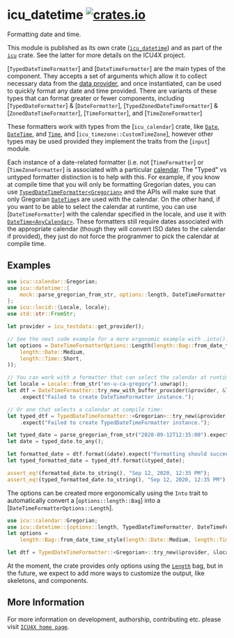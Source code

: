 # icu_datetime [![crates.io](https://img.shields.io/crates/v/icu_datetime)](https://crates.io/crates/icu_datetime)

Formatting date and time.

This module is published as its own crate ([`icu_datetime`](https://docs.rs/icu_datetime/latest/icu_datetime/))
and as part of the [`icu`](https://docs.rs/icu/latest/icu/) crate. See the latter for more details on the ICU4X project.

[`TypedDateTimeFormatter`] and [`DateTimeFormatter`] are the main types of the component. They accepts a set of arguments which
allow it to collect necessary data from the [data provider], and once instantiated, can be
used to quickly format any date and time provided. There are variants of these types that can format greater or fewer components,
including [`TypedDateFormatter`] & [`DateFormatter`], [`TypedZonedDateTimeFormatter`] & [`ZonedDateTimeFormatter`], [`TimeFormatter`],
and [`TimeZoneFormatter`]

These formatters work with types from the [`icu_calendar`] crate, like [`Date`], [`DateTime`], and [`Time`],
and [`icu_timezone::CustomTimeZone`], however other types may be used provided they implement the traits from the [`input`] module.

Each instance of a date-related formatter (i.e. not [`TimeFormatter`] or [`TimeZoneFormatter`]
is associated with a particular [calendar](icu_calendar::Calendar).
The "Typed" vs untyped formatter distinction is to help with this. For example, if you know at compile time that you
will only be formatting Gregorian dates, you can use [`TypedDateTimeFormatter<Gregorian>`](TypedDateTimeFormatter) and the
APIs will make sure that only Gregorian [`DateTime`]s are used with the calendar. On the other hand, if you want to be able to select
the calendar at runtime, you can use [`DateTimeFormatter`] with the calendar specified in the locale, and use it with
[`DateTime`](icu_calendar::DateTime)[`<AnyCalendar>`](icu_calendar::AnyCalendar). These formatters still require dates associated
with the appropriate calendar (though they will convert ISO dates to the calendar if provided), they just do not force the
programmer to pick the calendar at compile time.


## Examples

```rust
use icu::calendar::Gregorian;
use icu::datetime::{
    mock::parse_gregorian_from_str, options::length, DateTimeFormatter, TypedDateTimeFormatter, DateTimeFormatterOptions,
};
use icu::locid::{Locale, locale};
use std::str::FromStr;

let provider = icu_testdata::get_provider();

// See the next code example for a more ergonomic example with .into().
let options = DateTimeFormatterOptions::Length(length::Bag::from_date_time_style(
    length::Date::Medium,
    length::Time::Short,
));

// You can work with a formatter that can select the calendar at runtime:
let locale = Locale::from_str("en-u-ca-gregory").unwrap();
let dtf = DateTimeFormatter::try_new_with_buffer_provider(&provider, &locale.into(), &options)
    .expect("Failed to create DateTimeFormatter instance.");

// Or one that selects a calendar at compile time:
let typed_dtf = TypedDateTimeFormatter::<Gregorian>::try_new(&provider, &locale!("en").into(), &options)
    .expect("Failed to create TypedDateTimeFormatter instance.");

let typed_date = parse_gregorian_from_str("2020-09-12T12:35:00").expect("Failed to parse date.");
let date = typed_date.to_any();

let formatted_date = dtf.format(&date).expect("Formatting should succeed");
let typed_formatted_date = typed_dtf.format(&typed_date);

assert_eq!(formatted_date.to_string(), "Sep 12, 2020, 12:35 PM");
assert_eq!(typed_formatted_date.to_string(), "Sep 12, 2020, 12:35 PM");
```

The options can be created more ergonomically using the `Into` trait to automatically
convert a [`options::length::Bag`] into a [`DateTimeFormatterOptions::Length`].

```rust
use icu::calendar::Gregorian;
use icu::datetime::{options::length, TypedDateTimeFormatter, DateTimeFormatterOptions};
let options =
    length::Bag::from_date_time_style(length::Date::Medium, length::Time::Short).into();

let dtf = TypedDateTimeFormatter::<Gregorian>::try_new(&provider, &locale.into(), &options);
```

At the moment, the crate provides only options using the [`Length`] bag, but in the future,
we expect to add more ways to customize the output, like skeletons, and components.

[data provider]: icu_provider
[`ICU4X`]: ../icu/index.html
[`Length`]: options::length
[`DateTime`]: icu_calendar::DateTime
[`Date`]: icu_calendar::Date
[`Time`]: icu_calendar::types::Time

## More Information

For more information on development, authorship, contributing etc. please visit [`ICU4X home page`](https://github.com/unicode-org/icu4x).
